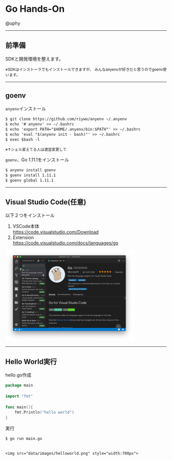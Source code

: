 # Go Hands-On

@uphy

---

## 前準備

SDKと開発環境を整えます。

<small>
※SDKはインストーラでもインストールできますが、  
みんなanyenvが好きだと思うのでgoenv使います。
</small>

---

## goenv

`anyenv`インストール

```console
$ git clone https://github.com/riywo/anyenv ~/.anyenv
$ echo '# anyenv' >> ~/.bashrc
$ echo 'export PATH="$HOME/.anyenv/bin:$PATH"' >> ~/.bashrc
$ echo 'eval "$(anyenv init - bash)"' >> ~/.bashrc
$ exec $bash -l
```

<small>※↑シェル変えてる人は適宜変更して</small>

`goenv`、Go 1.11.1をインストール

```console
$ anyenv install goenv
$ goenv install 1.11.1
$ goenv global 1.11.1
```

---

## Visual Studio Code(任意)

以下２つをインストール

1. VSCode本体  
   https://code.visualstudio.com/Download
2. Extension  
   https://code.visualstudio.com/docs/languages/go

<img src="data/images/vscode-extension.png" style="width:400px">

---

## Hello World実行

hello.go作成

```go
package main

import "fmt"

func main(){
    fmt.Println("hello world")
}
```

実行

```console
$ go run main.go
```

~~~

<img src="data/images/helloworld.png" style="width:700px">